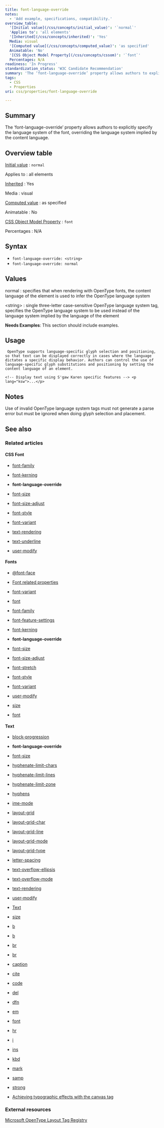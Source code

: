 ```yaml
---
title: font-language-override
notes:
  - 'Add example, specifications, compatibility.'
overview_table:
  '[Initial value](/css/concepts/initial_value)': '`normal`'
  'Applies to': 'all elements'
  '[Inherited](/css/concepts/inherited)': 'Yes'
  Media: visual
  '[Computed value](/css/concepts/computed_value)': 'as specified'
  Animatable: 'No'
  '[CSS Object Model Property](/css/concepts/cssom)': '`font`'
  Percentages: N/A
readiness: 'In Progress'
standardization_status: 'W3C Candidate Recommendation'
summary: 'The ‘font-language-override’ property allows authors to explicitly specify the language system of the font, overriding the language system implied by the content language.'
tags:
  - CSS
  - Properties
uri: css/properties/font-language-override

---
```

## <span>Summary</span>

The ‘font-language-override’ property allows authors to explicitly specify the language system of the font, overriding the language system implied by the content language.

## <span>Overview table</span>

[Initial value](/css/concepts/initial_value)
:   `normal`

Applies to
:   all elements

[Inherited](/css/concepts/inherited)
:   Yes

Media
:   visual

[Computed value](/css/concepts/computed_value)
:   as specified

Animatable
:   No

[CSS Object Model Property](/css/concepts/cssom)
:   `font`

Percentages
:   N/A

## <span>Syntax</span>

-   `font-language-override: <string>`
-   `font-language-override: normal`

## <span>Values</span>

normal
:   specifies that when rendering with OpenType fonts, the content language of the element is used to infer the OpenType language system

\<string\>
:   single three-letter case-sensitive OpenType language system tag, specifies the OpenType language system to be used instead of the language system implied by the language of the element

**Needs Examples**: This section should include examples.

## <span>Usage</span>

     OpenType supports language-specific glyph selection and positioning, so that text can be displayed correctly in cases where the language dictates a specific display behavior. Authors can control the use of language-specific glyph substitutions and positioning by setting the content language of an element.

`<!-- Display text using S'gaw Karen specific features --> <p lang="ksw">...</p>`

## <span>Notes</span>

Use of invalid OpenType language system tags must not generate a parse error but must be ignored when doing glyph selection and placement.

## <span>See also</span>

### <span>Related articles</span>

#### <span>CSS Font</span>

-   [font-family](/css/properties/font-family)

-   [font-kerning](/css/properties/font-kerning)

-   **font-language-override**

-   [font-size](/css/properties/font-size)

-   [font-size-adjust](/css/properties/font-size-adjust)

-   [font-style](/css/properties/font-style)

-   [font-variant](/css/properties/font-variant)

-   [text-rendering](/css/properties/text-rendering)

-   [text-underline](/css/properties/text-underline)

-   [user-modify](/css/properties/user-modify)

#### <span>Fonts</span>

-   [@font-face](/css/atrules/@font-face)

-   [Font related properties](/css/fonts)

-   [font-variant](/css/fonts/font-variant)

-   [font](/css/properties/font)

-   [font-family](/css/properties/font-family)

-   [font-feature-settings](/css/properties/font-feature-settings)

-   [font-kerning](/css/properties/font-kerning)

-   **font-language-override**

-   [font-size](/css/properties/font-size)

-   [font-size-adjust](/css/properties/font-size-adjust)

-   [font-stretch](/css/properties/font-stretch)

-   [font-style](/css/properties/font-style)

-   [font-variant](/css/properties/font-variant)

-   [user-modify](/css/properties/user-modify)

-   [size](/html/attributes/size)

-   [font](/html/elements/font)

#### <span>Text</span>

-   [block-progression](/css/properties/block-progression)

-   **font-language-override**

-   [font-size](/css/properties/font-size)

-   [hyphenate-limit-chars](/css/properties/hyphenate-limit-chars)

-   [hyphenate-limit-lines](/css/properties/hyphenate-limit-lines)

-   [hyphenate-limit-zone](/css/properties/hyphenate-limit-zone)

-   [hyphens](/css/properties/hyphens)

-   [ime-mode](/css/properties/ime-mode)

-   [layout-grid](/css/properties/layout-grid)

-   [layout-grid-char](/css/properties/layout-grid-char)

-   [layout-grid-line](/css/properties/layout-grid-line)

-   [layout-grid-mode](/css/properties/layout-grid-mode)

-   [layout-grid-type](/css/properties/layout-grid-type)

-   [letter-spacing](/css/properties/letter-spacing)

-   [text-overflow-ellipsis](/css/properties/text-overflow-ellipsis)

-   [text-overflow-mode](/css/properties/text-overflow-mode)

-   [text-rendering](/css/properties/text-rendering)

-   [user-modify](/css/properties/user-modify)

-   [Text](/css/text)

-   [size](/html/attributes/size)

-   [b](/html/elements/b)

-   [b](/html/elements/b/ja)

-   [br](/html/elements/br)

-   [br](/html/elements/br/ja)

-   [caption](/html/elements/caption)

-   [cite](/html/elements/cite)

-   [code](/html/elements/code)

-   [del](/html/elements/del)

-   [dfn](/html/elements/dfn)

-   [em](/html/elements/em)

-   [font](/html/elements/font)

-   [hr](/html/elements/hr)

-   [i](/html/elements/i)

-   [ins](/html/elements/ins)

-   [kbd](/html/elements/kbd)

-   [mark](/html/elements/mark)

-   [samp](/html/elements/samp)

-   [strong](/html/elements/strong)

-   [Achieving typographic effects with the canvas tag](/tutorials/canvas_texteffects)

### <span>External resources</span>

[Microsoft OpenType Layout Tag Registry](http://www.microsoft.com/typography/otspec/languagetags.htm)